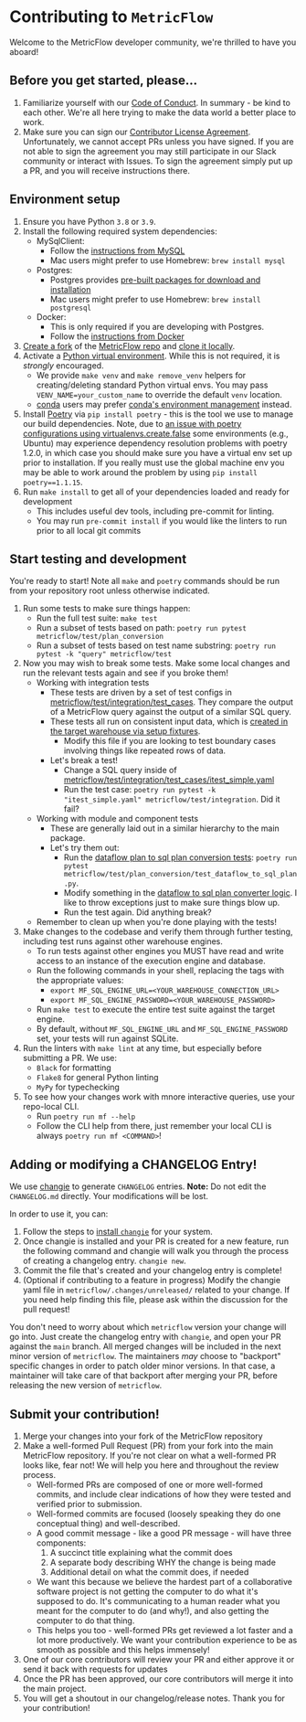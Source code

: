 # Contributing to `MetricFlow`

Welcome to the MetricFlow developer community, we're thrilled to have you aboard!

## Before you get started, please...

1. Familiarize yourself with our [Code of Conduct](https://www.getdbt.com/community/code-of-conduct/#:~:text=We%20want%20everyone%20to%20have,don't%20be%20a%20jerk.). In summary - be kind to each other. We're all here trying to make the data world a better place to work.
2. Make sure you can sign our [Contributor License Agreement](https://docs.getdbt.com/community/resources/contributor-license-agreements). Unfortunately, we cannot accept PRs unless you have signed. If you are not able to sign the agreement you may still participate in our Slack community or interact with Issues. To sign the agreement simply put up a PR, and you will receive instructions there.

## Environment setup

1. Ensure you have Python `3.8` or `3.9`.
2. Install the following required system dependencies:
    - MySqlClient:
        - Follow the [instructions from MySQL](https://dev.mysql.com/doc/mysql-getting-started/en/)
        - Mac users might prefer to use Homebrew: `brew install mysql`
    - Postgres:
        - Postgres provides [pre-built packages for download and installation](https://www.postgresql.org/download/)
        - Mac users might prefer to use Homebrew: `brew install postgresql`
    - Docker:
        - This is only required if you are developing with Postgres.
        - Follow the [instructions from Docker](https://docs.docker.com/get-docker/)
3. [Create a fork](https://docs.github.com/en/get-started/quickstart/fork-a-repo) of the [MetricFlow repo](https://github.com/dbt-labs/metricflow) and [clone it locally](https://docs.github.com/en/repositories/creating-and-managing-repositories/cloning-a-repository).
4. Activate a [Python virtual environment](https://docs.python.org/3/library/venv.html). While this is not required, it is *strongly* encouraged.
    - We provide `make venv` and `make remove_venv` helpers for creating/deleting standard Python virtual envs. You may pass `VENV_NAME=your_custom_name` to override the default `venv` location.
    - [conda](https://docs.conda.io/en/latest/) users may prefer [conda's environment management](https://docs.conda.io/projects/conda/en/latest/user-guide/tasks/manage-environments.html) instead.
5. Install [Poetry](https://python-poetry.org/docs/) via `pip install poetry` - this is the tool we use to manage our build dependencies. Note, due to [an issue with poetry configurations using virtualenvs.create.false](https://github.com/python-poetry/poetry/issues/6459) some environments (e.g., Ubuntu) may experience dependency resolution problems with poetry 1.2.0, in which case you should make sure you have a virtual env set up prior to installation. If you really must use the global machine env you may be able to work around the problem by using `pip install poetry==1.1.15`.
6. Run `make install` to get all of your dependencies loaded and ready for development
    - This includes useful dev tools, including pre-commit for linting.
    - You may run `pre-commit install` if you would like the linters to run prior to all local git commits

## Start testing and development

You're ready to start! Note all `make` and `poetry` commands should be run from your repository root unless otherwise indicated.

1. Run some tests to make sure things happen:
    - Run the full test suite: `make test`
    - Run a subset of tests based on path: `poetry run pytest metricflow/test/plan_conversion`
    - Run a subset of tests based on test name substring: `poetry run pytest -k "query" metricflow/test`
2. Now you may wish to break some tests. Make some local changes and run the relevant tests again and see if you broke them!
    - Working with integration tests
        - These tests are driven by a set of test configs in [metricflow/test/integration/test_cases](metricflow/test/integration/test_cases/). They compare the output of a MetricFlow query against the output of a similar SQL query.
        - These tests all run on consistent input data, which is [created in the target warehouse via setup fixtures](metricflow/test/fixtures/table_fixtures.py).
            - Modify this file if you are looking to test boundary cases involving things like repeated rows of data.
        - Let's break a test!
            - Change a SQL query inside of [metricflow/test/integration/test_cases/itest_simple.yaml](metricflow/test/integration/test_cases/itest_simple.yaml)
            - Run the test case: `poetry run pytest -k "itest_simple.yaml" metricflow/test/integration`. Did it fail?
    - Working with module and component tests
        - These are generally laid out in a similar hierarchy to the main package.
        - Let's try them out:
            - Run the [dataflow plan to sql plan conversion tests](metricflow/test/plan_conversion/test_dataflow_to_sql_plan.py): `poetry run pytest metricflow/test/plan_conversion/test_dataflow_to_sql_plan.py`.
            - Modify something in the [dataflow to sql plan converter logic](metricflow/plan_conversion/dataflow_to_sql.py). I like to throw exceptions just to make sure things blow up.
            - Run the test again. Did anything break?
    - Remember to clean up when you're done playing with the tests!
3. Make changes to the codebase and verify them through further testing, including test runs against other warehouse engines.
    - To run tests against other engines you MUST have read and write access to an instance of the execution engine and database.
    - Run the following commands in your shell, replacing the tags with the appropriate values:
        - `export MF_SQL_ENGINE_URL=<YOUR_WAREHOUSE_CONNECTION_URL>`
        - `export MF_SQL_ENGINE_PASSWORD=<YOUR_WAREHOUSE_PASSWORD>`
    - Run `make test` to execute the entire test suite against the target engine.
    - By default, without `MF_SQL_ENGINE_URL` and `MF_SQL_ENGINE_PASSWORD` set, your tests will run against SQLite.
4. Run the linters with `make lint` at any time, but especially before submitting a PR. We use:
    - `Black` for formatting
    - `Flake8` for general Python linting
    - `MyPy` for typechecking
5. To see how your changes work with mnore interactive queries, use your repo-local CLI.
    - Run `poetry run mf --help`
    - Follow the CLI help from there, just remember your local CLI is always `poetry run mf <COMMAND>`!

## Adding or modifying a CHANGELOG Entry!

We use [changie](https://changie.dev) to generate `CHANGELOG` entries. **Note:** Do not edit the `CHANGELOG.md` directly. Your modifications will be lost.

In order to use it, you can:

1. Follow the steps to [install `changie`](https://changie.dev/guide/installation/) for your system.
2. Once changie is installed and your PR is created for a new feature, run the following command and changie will walk you through the process of creating a changelog entry. `changie new`.
3. Commit the file that's created and your changelog entry is complete!
4. (Optional if contributing to a feature in progress) Modify the changie yaml file in `metricflow/.changes/unreleased/` related to your change. If you need help finding this file, please ask within the discussion for the pull request!

You don't need to worry about which `metricflow` version your change will go into. Just create the changelog entry with `changie`, and open your PR against the `main` branch. All merged changes will be included in the next minor version of `metricflow`. The maintainers _may_ choose to "backport" specific changes in order to patch older minor versions. In that case, a maintainer will take care of that backport after merging your PR, before releasing the new version of `metricflow`.

## Submit your contribution!

1. Merge your changes into your fork of the MetricFlow repository
2. Make a well-formed Pull Request (PR) from your fork into the main MetricFlow repository. If you're not clear on what a well-formed PR looks like, fear not! We will help you here and throughout the review process.
    - Well-formed PRs are composed of one or more well-formed commits, and include clear indications of how they were tested and verified prior to submission.
    - Well-formed commits are focused (loosely speaking they do one conceptual thing) and well-described.
    - A good commit message - like a good PR message - will have three components:
        1. A succinct title explaining what the commit does
        2. A separate body describing WHY the change is being made
        3. Additional detail on what the commit does, if needed
    - We want this because we believe the hardest part of a collaborative software project is not getting the computer to do what it's supposed to do. It's communicating to a human reader what you meant for the computer to do (and why!), and also getting the computer to do that thing.
    - This helps you too - well-formed PRs get reviewed a lot faster and a lot more productively. We want your contribution experience to be as smooth as possible and this helps immensely!
3. One of our core contributors will review your PR and either approve it or send it back with requests for updates
4. Once the PR has been approved, our core contributors will merge it into the main project.
5. You will get a shoutout in our changelog/release notes. Thank you for your contribution!
